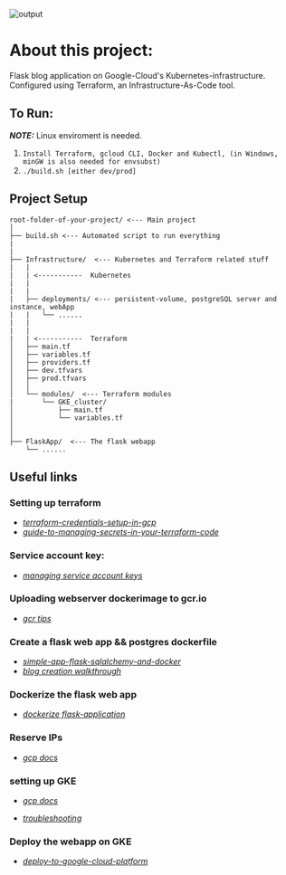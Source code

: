 ![output](https://user-images.githubusercontent.com/64014604/168144375-829ad624-8f5f-4a8f-b4a0-e0ed58160f92.gif)

# About this project:
Flask blog application on Google-Cloud's Kubernetes-infrastructure. Configured using Terraform, an Infrastructure-As-Code tool.  

## To Run:
**_NOTE:_**  Linux enviroment is needed.

1. ``` Install Terraform, gcloud CLI, Docker and Kubectl, (in Windows, minGW is also needed for envsubst) ```
2. ``` ./build.sh [either dev/prod] ```

## Project Setup
```
root-folder-of-your-project/ <--- Main project
│
├── build.sh <--- Automated script to run everything
|
|
├── Infrastructure/  <--- Kubernetes and Terraform related stuff
|   |
|   | <-----------  Kubernetes
|   |
|   |
|   ├── deployments/ <--- persistent-volume, postgreSQL server and instance, webApp 
|   |   └── ......
|   |  
|   |  
|   | <-----------  Terraform
│   ├── main.tf
│   ├── variables.tf
│   ├── providers.tf
│   ├── dev.tfvars
│   ├── prod.tfvars
│   │
│   └── modules/  <--- Terraform modules
|       └── GKE_cluster/
│           ├── main.tf
│           └── variables.tf
│
│           
├── FlaskApp/  <--- The flask webapp
    └── ......
```
## Useful links

### Setting up terraform 
- [_terraform-credentials-setup-in-gcp_](https://medium.com/google-cloud/terraform-credentials-setup-in-gcp-c81c8ebaff5d)
- [_guide-to-managing-secrets-in-your-terraform-code_](https://blog.gruntwork.io/a-comprehensive-guide-to-managing-secrets-in-your-terraform-code-1d586955ace1)

### Service account key:
- [_managing service account keys_](https://cloud.google.com/iam/docs/creating-managing-service-account-keys#iam-service-account-keys-create-gcloud)


### Uploading webserver dockerimage to gcr.io
- [_gcr tips_](https://ahmet.im/blog/google-container-registry-tips/)

### Create a flask web app && postgres dockerfile
- [_simple-app-flask-sqlalchemy-and-docker_](https://haseebmajid.dev/blog/simple-app-flask-sqlalchemy-and-docker)
- [_blog creation walkthrough_](https://www.digitalocean.com/community/tutorials/how-to-make-a-web-application-using-flask-in-python-3)

### Dockerize the flask web app
- [_dockerize flask-application_](https://runnable.com/docker/python/dockerize-your-flask-application)

### Reserve IPs
- [_gcp docs_](https://cloud.google.com/kubernetes-engine/docs/tutorials/configuring-domain-name-static-ip#gcloud)

### setting up GKE
- [_gcp docs_](https://cloud.google.com/architecture/deploying-highly-available-postgresql-with-gke)

- [_troubleshooting_](https://www.how-hard-can-it.be/when-gke-tells-your-terraform-service-account-to-go-away/)

### Deploy the webapp on GKE
- [_deploy-to-google-cloud-platform_](https://blog.devgenius.io/how-to-provision-configure-deploy-to-google-cloud-platform-97dbbe36fcde)


